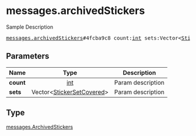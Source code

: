 # messages.archivedStickers

Sample Description

<pre>
<a href="../constructor/messages.archivedStickers.md">messages.archivedStickers</a>#4fcba9c8 count:<a href="../type/int.md">int</a> sets:Vector&lt;<a href="../type/StickerSetCovered.md">StickerSetCovered</a>&gt; = <a href="../type/messages.ArchivedStickers.md">messages.ArchivedStickers</a>;
</pre>
## Parameters

| Name | Type | Description |
|------|:----:|-------------|
| **count** | <a href="../type/int.md">int</a> | Param description |
| **sets** | Vector&lt;<a href="../type/StickerSetCovered.md">StickerSetCovered</a>&gt; | Param description |

## Type

<a href="../type/messages.ArchivedStickers.md">messages.ArchivedStickers</a>
